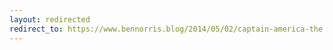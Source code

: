 ```yaml
---
layout: redirected
redirect_to: https://www.bennorris.blog/2014/05/02/captain-america-the.html
---
```

